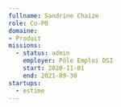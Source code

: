 ```yaml
---
fullname: Sandrine Chaize
role: Co-PO
domaine: 
- Produit
missions:
  - status: admin
    employer: Pôle Emploi DSI
    start: 2020-11-01
    end: 2021-09-30
startups:
  - estime
---
```

